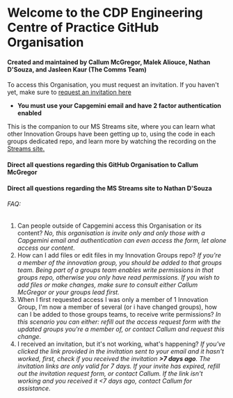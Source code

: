 # Welcome to the CDP Engineering Centre of Practice GitHub Organisation
#### Created and maintained by Callum McGregor, Malek Aliouce, Nathan D'Souza, and Jasleen Kaur (The Comms Team)


To access this Organisation, you must request an invitation. If you haven't yet, make sure to [request an invitation here](https://forms.office.com/e/mJNvpCQmMC) <br>
* **You must use your Capgemini email and have 2 factor authentication enabled**

This is the companion to our MS Streams site, where you can learn what other Innovation Groups have been getting up to, using the code in each groups dedicated repo, and learn more by watching the recording on the [Streams site.](https://web.microsoftstream.com/group/934cc50c-e41a-4099-a6da-a5b0128226e7?view=channels)


#### Direct all questions regarding this GitHub Organisation to Callum McGregor

#### Direct all questions regarding the MS Streams site to Nathan D'Souza



###### FAQ: 

1. Can people outside of Capgemini access this Organisation or its content? *No, this organisation is invite only and only those with a Capgemini email and authentication can even access the form, let alone access our content*.
2. How can I add files or edit files in my Innovation Groups repo? *If you're a member of the innovation group, you should be added to that groups team. Being part of a groups team enables write permissions in that groups repo, otherwise you only have read permissions. If you wish to add files or make changes, make sure to consult either Callum McGregor or your groups lead first.*
3. When I first requested access I was only a member of 1 Innovation Group, I'm now a member of several (or i have changed groups), how can I be added to those groups teams, to receive write permissions? *In this scenario you can either: refill out the access request form with the updated groups you're a member of, or contact Callum and request this change*.
4. I received an invitation, but it's not working, what's happening? *If you've clicked the link provided in the invitation sent to your email and it hasn't worked, first, check if you received the invitation **>7 days ago**. The invitation links are only valid for 7 days. If your invite has expired, refill out the invitation request form, or contact Callum. If the link isn't working and you received it <7 days ago, contact Callum for assistance*.
